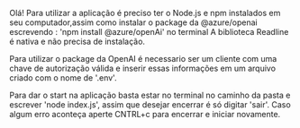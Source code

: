 Olá! Para utilizar a aplicação é preciso ter o Node.js e npm instalados em seu computador,assim como instalar o package da @azure/openai escrevendo : 'npm install @azure/openAi' no terminal
A biblioteca Readline é nativa e não precisa de instalação.

Para utilizar o package da OpenAI é necessario ser um cliente com uma chave de autorização válida e inserir essas informações em um arquivo criado com o nome de '.env'.

Para dar o start na aplicação basta estar no terminal no caminho da pasta e escrever 'node index.js', assim que desejar encerrar é só digitar 'sair'. Caso algum erro aconteça aperte CNTRL+c para encerrar e iniciar novamente.